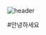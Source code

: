 ![header](https://capsule-render.vercel.app/api?type=waving&color=99CCFF&text=안녕하세요&desc=hi&frontColor=000000&height=250&fontSize=80&fontAlingnY=40&descALingnY=58)

#안녕하세요
